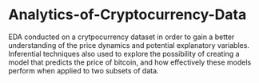 # Analytics-of-Cryptocurrency-Data

EDA conducted on a crytpocurrency dataset in order to gain a better understanding of the price dynamics and potential explanatory variables. Inferential techniques also used to explore the possibility of creating a model that predicts the price of bitcoin, and how effectively these models perform when applied to two subsets of data.
